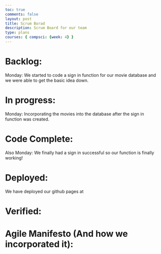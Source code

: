 ```yaml
---
toc: true
comments: false
layout: post
title: Scrum Borad
description: Scrum Board for our team
type: plans
courses: { compsci: {week: 4} }
---
```


<h1>Backlog:</h1>

<p>Monday: We started to code a sign in function for our movie database and we were able to get the basic idea down. </p>

<h1>In progress:</h1>

<p>Monday: Incorporating the movies into the database after the sign in function was created. </p>

<h1>Code Complete:</h1>
<p>Also Monday: We finally had a sign in successful so our function is finally working!</p>

<h1>Deployed:</h1>
<p>We have deployed our github pages at </p>

<h1>Verified:</h1>

<h1>Agile Manifesto (And how we incorporated it):</h1>